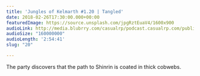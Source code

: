 ```yaml
---
title: 'Jungles of Kelmarth #1.20 | Tangled'
date: 2018-02-26T17:30:00.000+00:00
featuredImage: https://source.unsplash.com/jpgRztEuaV4/1600x900
audioLink: http://media.blubrry.com/casualrp/podcast.casualrp.com/public/EP%20020%20-%20Tangled.mp3
audioSize: "160000000"
audioLength: '2:54:41'
slug: "20"

---
```

The party discovers that the path to Shinrin is coated in thick cobwebs.
